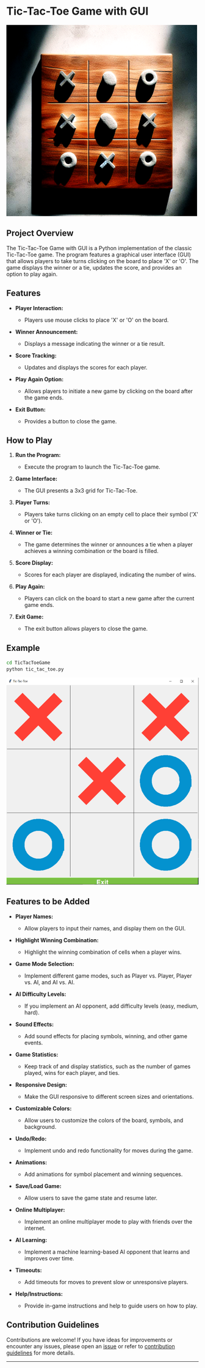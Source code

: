 # Tic-Tac-Toe Game with GUI

![Tic-Tac-Toe](../assets/images/readme_images/tic-tac-toe.png)

## Project Overview

The Tic-Tac-Toe Game with GUI is a Python implementation of the classic Tic-Tac-Toe game. The program features a graphical user interface (GUI) that allows players to take turns clicking on the board to place 'X' or 'O'. The game displays the winner or a tie, updates the score, and provides an option to play again.

## Features

- **Player Interaction:**

  - Players use mouse clicks to place 'X' or 'O' on the board.

- **Winner Announcement:**

  - Displays a message indicating the winner or a tie result.

- **Score Tracking:**

  - Updates and displays the scores for each player.

- **Play Again Option:**

  - Allows players to initiate a new game by clicking on the board after the game ends.

- **Exit Button:**
  - Provides a button to close the game.

## How to Play

1. **Run the Program:**

   - Execute the program to launch the Tic-Tac-Toe game.

2. **Game Interface:**

   - The GUI presents a 3x3 grid for Tic-Tac-Toe.

3. **Player Turns:**

   - Players take turns clicking on an empty cell to place their symbol ('X' or 'O').

4. **Winner or Tie:**

   - The game determines the winner or announces a tie when a player achieves a winning combination or the board is filled.

5. **Score Display:**

   - Scores for each player are displayed, indicating the number of wins.

6. **Play Again:**

   - Players can click on the board to start a new game after the current game ends.

7. **Exit Game:**
   - The exit button allows players to close the game.

## Example

```bash
cd TicTacToeGame
python tic_tac_toe.py
```

![Output](../assets/images/output_images/tic-tac-toe_output.png)

## Features to be Added

- **Player Names:**

  - Allow players to input their names, and display them on the GUI.

- **Highlight Winning Combination:**

  - Highlight the winning combination of cells when a player wins.

- **Game Mode Selection:**

  - Implement different game modes, such as Player vs. Player, Player vs. AI, and AI vs. AI.

- **AI Difficulty Levels:**

  - If you implement an AI opponent, add difficulty levels (easy, medium, hard).

- **Sound Effects:**

  - Add sound effects for placing symbols, winning, and other game events.

- **Game Statistics:**

  - Keep track of and display statistics, such as the number of games played, wins for each player, and ties.

- **Responsive Design:**

  - Make the GUI responsive to different screen sizes and orientations.

- **Customizable Colors:**

  - Allow users to customize the colors of the board, symbols, and background.

- **Undo/Redo:**

  - Implement undo and redo functionality for moves during the game.

- **Animations:**

  - Add animations for symbol placement and winning sequences.

- **Save/Load Game:**

  - Allow users to save the game state and resume later.

- **Online Multiplayer:**

  - Implement an online multiplayer mode to play with friends over the internet.

- **AI Learning:**

  - Implement a machine learning-based AI opponent that learns and improves over time.

- **Timeouts:**

  - Add timeouts for moves to prevent slow or unresponsive players.

- **Help/Instructions:**
  - Provide in-game instructions and help to guide users on how to play.

## Contribution Guidelines

Contributions are welcome! If you have ideas for improvements or encounter any issues, please open an [issue](https://github.com/vrm-piyush/Python-Projects/issues/new/choose) or refer to [contribution guidelines](../CONTRIBUTING.md) for more details.

---

